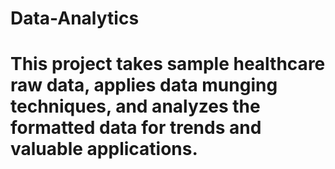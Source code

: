 # Data-Analytics

# This project takes sample healthcare raw data, applies data munging techniques, and analyzes the formatted data for trends and valuable applications.
